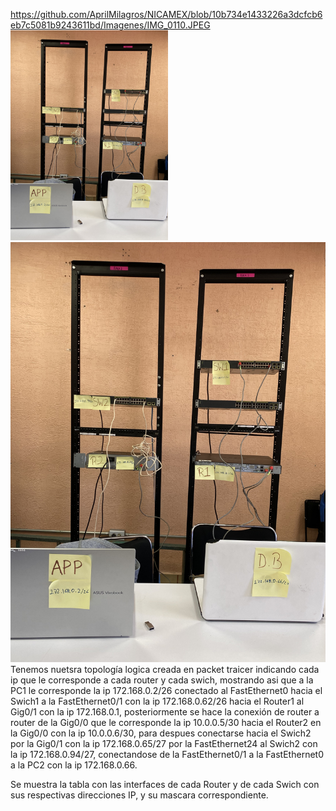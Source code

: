 https://github.com/AprilMilagros/NICAMEX/blob/10b734e1433226a3dcfcb6eb7c5081b9243611bd/Imagenes/IMG_0110.JPEG
<img src="Imagenes/IMG_0110.JPEG" width="50%" height="auto">
![Mi imagen](Imagenes/IMG_0110.JPEG)
Tenemos nuetsra topología logica creada en packet traicer indicando cada ip que le corresponde a cada router y cada swich,
mostrando asi que a la PC1 le corresponde la ip 172.168.0.2/26 conectado al FastEthernet0 hacia el Swich1 a la FastEthernet0/1 
con la ip 172.168.0.62/26 hacia el Router1 al Gig0/1 con la ip 172.168.0.1, posteriormente se hace la conexión de router a router 
de la Gig0/0 que le corresponde la ip 10.0.0.5/30 hacia el Router2 en la Gig0/0 con la ip 10.0.0.6/30, para despues conectarse hacia 
el Swich2 por la Gig0/1 con la ip 172.168.0.65/27 por la FastEthernet24 al Swich2 con la ip 172.168.0.94/27, conectandose de la 
FastEthernet0/1 a la FastEthernet0 a la PC2 con la ip 172.168.0.66.


Se muestra la tabla con las interfaces de cada Router y de cada Swich con sus respectivas direcciones IP, y su mascara correspondiente.
